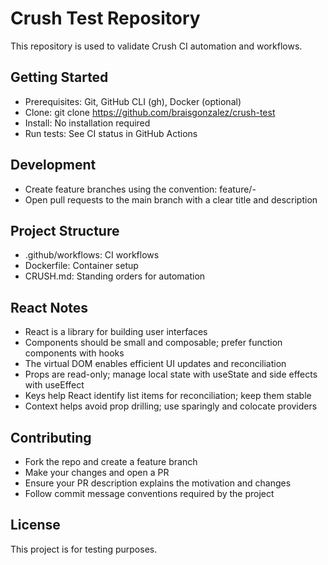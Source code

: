# Crush Test Repository

This repository is used to validate Crush CI automation and workflows.

## Getting Started

- Prerequisites: Git, GitHub CLI (gh), Docker (optional)
- Clone: git clone https://github.com/braisgonzalez/crush-test
- Install: No installation required
- Run tests: See CI status in GitHub Actions

## Development

- Create feature branches using the convention: feature/<ticket>-<short-slug>
- Open pull requests to the main branch with a clear title and description

## Project Structure

- .github/workflows: CI workflows
- Dockerfile: Container setup
- CRUSH.md: Standing orders for automation

## React Notes

- React is a library for building user interfaces
- Components should be small and composable; prefer function components with hooks
- The virtual DOM enables efficient UI updates and reconciliation
- Props are read-only; manage local state with useState and side effects with useEffect
- Keys help React identify list items for reconciliation; keep them stable
- Context helps avoid prop drilling; use sparingly and colocate providers

## Contributing

- Fork the repo and create a feature branch
- Make your changes and open a PR
- Ensure your PR description explains the motivation and changes
- Follow commit message conventions required by the project

## License

This project is for testing purposes.
